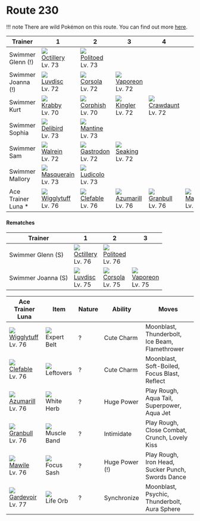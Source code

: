 # Route 230

!!! note
    There are wild Pokémon on this route. You can find out more [here](../../wild_pokemon/route_230/).


Trainer            | 1                                    | 2                                    | 3                                    | 4                                    | 5                                    | 6
---                | ---                                  | ---                                  | ---                                  | ---                                  | ---                                  | ---
Swimmer Glenn (!)  | ![][224]<br> [Octillery]<br> Lv. 73  | ![][186]<br> [Politoed]<br> Lv. 73
Swimmer Joanna (!) | ![][370]<br> [Luvdisc]<br> Lv. 72    | ![][222]<br> [Corsola]<br> Lv. 72    | ![][134]<br> [Vaporeon]<br> Lv. 72
Swimmer Kurt       | ![][098]<br> [Krabby]<br> Lv. 70     | ![][341]<br> [Corphish]<br> Lv. 70   | ![][099]<br> [Kingler]<br> Lv. 72    | ![][342]<br> [Crawdaunt]<br> Lv. 72
Swimmer Sophia     | ![][225]<br> [Delibird]<br> Lv. 73   | ![][226]<br> [Mantine]<br> Lv. 73
Swimmer Sam        | ![][365]<br> [Walrein]<br> Lv. 72    | ![][423]<br> [Gastrodon]<br> Lv. 72  | ![][119]<br> [Seaking]<br> Lv. 72
Swimmer Mallory    | ![][284]<br> [Masquerain]<br> Lv. 73 | ![][272]<br> [Ludicolo]<br> Lv. 73
Ace Trainer Luna * | ![][040]<br> [Wigglytuff]<br> Lv. 76 | ![][036]<br> [Clefable]<br> Lv. 76   | ![][184]<br> [Azumarill]<br> Lv. 76  | ![][210]<br> [Granbull]<br> Lv. 76   | ![][303]<br> [Mawile]<br> Lv. 76     | ![][282]<br> [Gardevoir]<br> Lv. 77

#### Rematches

Trainer            | 1                                   | 2                                   | 3
---                | ---                                 | ---                                 | ---
Swimmer Glenn (S)  | ![][224]<br> [Octillery]<br> Lv. 76 | ![][186]<br> [Politoed]<br> Lv. 76
Swimmer Joanna (S) | ![][370]<br> [Luvdisc]<br> Lv. 75   | ![][222]<br> [Corsola]<br> Lv. 75   | ![][134]<br> [Vaporeon]<br> Lv. 75

Ace Trainer Luna                     | Item                             | Nature | Ability        | Moves
---                                  | ---                              | --- | ---            | ---
![][040]<br> [Wigglytuff]<br> Lv. 76 | ![][expert-belt]<br> Expert Belt | ? | Cute Charm     | Moonblast, Thunderbolt, Ice Beam, Flamethrower
![][036]<br> [Clefable]<br> Lv. 76   | ![][leftovers]<br> Leftovers     | ? | Cute Charm     | Moonblast, Soft-Boiled, Focus Blast, Reflect
![][184]<br> [Azumarill]<br> Lv. 76  | ![][white-herb]<br> White Herb   | ? | Huge Power     | Play Rough, Aqua Tail, Superpower, Aqua Jet
![][210]<br> [Granbull]<br> Lv. 76   | ![][muscle-band]<br> Muscle Band | ? | Intimidate     | Play Rough, Close Combat, Crunch, Lovely Kiss
![][303]<br> [Mawile]<br> Lv. 76     | ![][focus-sash]<br> Focus Sash   | ? | Huge Power (!) | Play Rough, Iron Head, Sucker Punch, Swords Dance
![][282]<br> [Gardevoir]<br> Lv. 77  | ![][life-orb]<br> Life Orb       | ? | Synchronize    | Moonblast, Psychic, Thunderbolt, Aura Sphere



[Clefable]: ../../pokemon_changes/036/
[Wigglytuff]: ../../pokemon_changes/040/
[Krabby]: ../../pokemon_changes/098/
[Kingler]: ../../pokemon_changes/099/
[Seaking]: ../../pokemon_changes/119/
[Vaporeon]: ../../pokemon_changes/134/
[Azumarill]: ../../pokemon_changes/184/
[Politoed]: ../../pokemon_changes/186/
[Granbull]: ../../pokemon_changes/210/
[Corsola]: ../../pokemon_changes/222/
[Octillery]: ../../pokemon_changes/224/
[Delibird]: ../../pokemon_changes/225/
[Mantine]: ../../pokemon_changes/226/
[Ludicolo]: ../../pokemon_changes/272/
[Gardevoir]: ../../pokemon_changes/282/
[Masquerain]: ../../pokemon_changes/284/
[Mawile]: ../../pokemon_changes/303/
[Corphish]: ../../pokemon_changes/341/
[Crawdaunt]: ../../pokemon_changes/342/
[Walrein]: ../../pokemon_changes/365/
[Luvdisc]: ../../pokemon_changes/370/
[Gastrodon]: ../../pokemon_changes/423/
[expert-belt]: ../img/items/expert-belt.png
[focus-sash]: ../img/items/focus-sash.png
[leftovers]: ../img/items/leftovers.png
[life-orb]: ../img/items/life-orb.png
[muscle-band]: ../img/items/muscle-band.png
[white-herb]: ../img/items/white-herb.png
[036]: ../img/pokemon/036.png
[040]: ../img/pokemon/040.png
[098]: ../img/pokemon/098.png
[099]: ../img/pokemon/099.png
[119]: ../img/pokemon/119.png
[134]: ../img/pokemon/134.png
[184]: ../img/pokemon/184.png
[186]: ../img/pokemon/186.png
[210]: ../img/pokemon/210.png
[222]: ../img/pokemon/222.png
[224]: ../img/pokemon/224.png
[225]: ../img/pokemon/225.png
[226]: ../img/pokemon/226.png
[272]: ../img/pokemon/272.png
[282]: ../img/pokemon/282.png
[284]: ../img/pokemon/284.png
[303]: ../img/pokemon/303.png
[341]: ../img/pokemon/341.png
[342]: ../img/pokemon/342.png
[365]: ../img/pokemon/365.png
[370]: ../img/pokemon/370.png
[423]: ../img/pokemon/423.png

